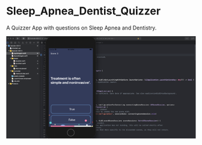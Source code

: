 # Sleep_Apnea_Dentist_Quizzer
A Quizzer App with questions on Sleep Apnea and Dentistry. 

![alt text](https://github.com/SarthakJaingit/Sleep_Apnea_Dentist_Quizzer/blob/master/Result.png?raw=true)
